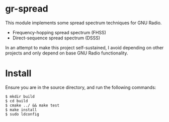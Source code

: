 gr-spread
=======

This module implements some spread spectrum techniques for GNU Radio.
 
 * Frequency-hopping spread spectrum (FHSS)
 * Direct-sequence spread spectrum (DSSS)

In an attempt to make this project self-sustained, I avoid depending on
other projects and only depend on base GNU Radio functionality. 

Install
=======
Ensure you are in the source directory, and run the following commands:

    $ mkdir build 
    $ cd build
    $ cmake ../ && make test
    $ make install 
    $ sudo ldconfig



